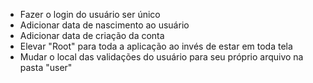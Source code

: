 - Fazer o login do usuário ser único
- Adicionar data de nascimento ao usuário
- Adicionar data de criação da conta
- Elevar "Root" para toda a aplicação ao invés de estar em toda tela
- Mudar o local das validações do usuário para seu próprio arquivo na pasta "user"